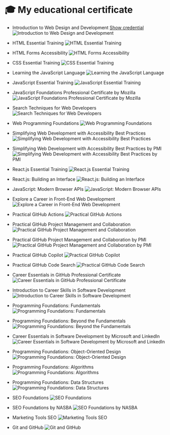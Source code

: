 # 🎓 My educational certificate

- Introduction to Web Design and Development [Show credential
](https://www.linkedin.com/learning/certificates/573b4143882c7f43bb8694d5fb2ec65454b1163bf4021f1edd6eb7cbea448e52?lipi=urn%3Ali%3Apage%3Ad_flagship3_profile_view_base_certifications_details%3BN%2BpvD5XFS26onhWrBNdihg%3D%3D)
![Introduction to Web Design and Development](https://github.com/mahmoud-abuyoussef/Certificates/blob/main/LinkedIn_Learning/Introduction_to_Web_Design_and_Development/Introduction_to_Web_Design_and_Development.png)

- HTML Essential Training
![HTML Essential Training](https://github.com/mahmoud-abuyoussef/Certificates/blob/main/LinkedIn_Learning/HTML_Essential_Training/HTML_Essential_Training.png)

- HTML Forms Accessibility
![HTML Forms Accessibility](https://github.com/mahmoud-abuyoussef/Certificates/blob/main/LinkedIn_Learning/HTML_Forms_Accessibility/HTML_Forms_Accessibility.png)

- CSS Essential Training
![CSS Essential Training](https://github.com/mahmoud-abuyoussef/Certificates/blob/main/LinkedIn_Learning/CSS_Essential_Training/CSS_Essential_Training.png)

- Learning the JavaScript Language
![Learning the JavaScript Language](https://github.com/mahmoud-abuyoussef/Certificates/blob/main/LinkedIn_Learning/Learning_the_JavaScript_Language/Learning_the_JavaScript_Language.png)

- JavaScript Essential Training
![JavaScript Essential Training](https://github.com/mahmoud-abuyoussef/Certificates/blob/main/LinkedIn_Learning/JavaScript_Essential_Training/JavaScript_Essential_Training.png)

- JavaScript Foundations Professional Certificate by Mozilla
![JavaScript Foundations Professional Certificate by Mozilla](https://github.com/mahmoud-abuyoussef/Certificates/blob/main/LinkedIn_Learning/JavaScript_Foundations_Professional_Certificate_by_Mozilla/JavaScript_Foundations_Professional_Certificate_by_Mozilla.png)

- Search Techniques for Web Developers
![Search Techniques for Web Developers](https://github.com/mahmoud-abuyoussef/Certificates/blob/main/LinkedIn_Learning/Search_Techniques_for_Web_Developers/Search_Techniques_for_Web_Developers.png)

- Web Programming Foundations
![Web Programming Foundations](https://github.com/mahmoud-abuyoussef/Certificates/blob/main/LinkedIn_Learning/Web_Programming_Foundations/Web_Programming_Foundations.png)

- Simplifying Web Development with Accessibility Best Practices
![Simplifying Web Development with Accessibility Best Practices](https://github.com/mahmoud-abuyoussef/Certificates/blob/main/LinkedIn_Learning/Simplifying_Web_Development_With_Accessibility_Best_Practices/Simplifying_Web_Development_With_Accessibility_Best_Practices.png)

- Simplifying Web Development with Accessibility Best Practices by PMI
![Simplifying Web Development with Accessibility Best Practices by PMI](https://github.com/mahmoud-abuyoussef/Certificates/blob/main/LinkedIn_Learning/Simplifying_Web_Development_With_Accessibility_Best_Practices_By_PMI/Simplifying_Web_Development_With_Accessibility_Best_Practices_By_PMI.png)

- React.js Essential Training
![React.js Essential Training](https://github.com/mahmoud-abuyoussef/Certificates/blob/main/LinkedIn_Learning/React.js_Essential_Training/React.js_Essential_Training.png)

- React.js: Building an Interface
![React.js: Building an Interface](https://github.com/mahmoud-abuyoussef/Certificates/blob/main/LinkedIn_Learning/React.js_Building_an_Interface/React.js_Building_an_Interface.png)

- JavaScript: Modern Browser APIs
![JavaScript: Modern Browser APIs](https://github.com/mahmoud-abuyoussef/Certificates/blob/main/LinkedIn_Learning/JavaScript_Modern_Browser_APIs/JavaScript_Modern_Browser_APIs.png)

- Explore a Career in Front-End Web Development
![Explore a Career in Front-End Web Development](https://github.com/mahmoud-abuyoussef/Certificates/blob/main/LinkedIn_Learning/Explore_a_Career_in_FrontEnd_Web_Development/Explore_a_Career_in_FrontEnd_Web_Development.png)

- Practical GitHub Actions
![Practical GitHub Actions](https://github.com/mahmoud-abuyoussef/Certificates/blob/main/LinkedIn_Learning/Practical_GitHub_Actions/Practical_GitHub_Actions.png)

- Practical GitHub Project Management and Collaboration
![Practical GitHub Project Management and Collaboration](https://github.com/mahmoud-abuyoussef/Certificates/blob/main/LinkedIn_Learning/Practical_GitHub_Project_Management_and_Collaboration/Practical_GitHub_Project_Management_and_Collaboration.png)

- Practical GitHub Project Management and Collaboration by PMI
![Practical GitHub Project Management and Collaboration by PMI](https://github.com/mahmoud-abuyoussef/Certificates/blob/main/LinkedIn_Learning/Practical_GitHub_Project_Management_and_Collaboration_By_PMI/Practical_GitHub_Project_Management_and_Collaboration_By_PMI.png)

- Practical GitHub Copilot
![Practical GitHub Copilot](https://github.com/mahmoud-abuyoussef/Certificates/blob/main/LinkedIn_Learning/Practical_GitHub_Copilot/Practical_GitHub_Copilot.png)

- Practical GitHub Code Search
![Practical GitHub Code Search](https://github.com/mahmoud-abuyoussef/Certificates/blob/main/LinkedIn_Learning/Practical_GitHub_Code_Search/Practical_GitHub_Code_Search.png)

- Career Essentials in GitHub Professional Certificate
![Career Essentials in GitHub Professional Certificate](https://github.com/mahmoud-abuyoussef/Certificates/blob/main/LinkedIn_Learning/Career_Essentials_in_GitHub_Professional_Certificate/Career_Essentials_in_GitHub_Professional_Certificate.png)

- Introduction to Career Skills in Software Development
![Introduction to Career Skills in Software Development](https://github.com/mahmoud-abuyoussef/Certificates/blob/main/LinkedIn_Learning/Introduction_to_Career_Skills_in_Software_Development/Introduction_to_Career_Skills_in_Software_Development.png)

- Programming Foundations: Fundamentals
![Programming Foundations: Fundamentals](https://github.com/mahmoud-abuyoussef/Certificates/blob/main/LinkedIn_Learning/Programming_Foundations_Fundamentals/Programming_Foundations_Fundamentals.png)

- Programming Foundations: Beyond the Fundamentals
![Programming Foundations: Beyond the Fundamentals](https://github.com/mahmoud-abuyoussef/Certificates/blob/main/LinkedIn_Learning/Programming_Foundations_Beyond_the_Fundamentals/Programming_Foundations_Beyond_the_Fundamentals.png)

- Career Essentials in Software Development by Microsoft and LinkedIn
![Career Essentials in Software Development by Microsoft and LinkedIn](https://github.com/mahmoud-abuyoussef/Certificates/blob/main/LinkedIn_Learning/Career_Essentials_in_Software_Development_by_Microsoft_and_LinkedIn/Career_Essentials_in_Software_Development_by_Microsoft_and_LinkedIn.png)

- Programming Foundations: Object-Oriented Design
![Programming Foundations: Object-Oriented Design](https://github.com/mahmoud-abuyoussef/Certificates/blob/main/LinkedIn_Learning/Programming_Foundations_Object_Oriented_Design/Programming_Foundations_Object_Oriented_Design.png)

- Programming Foundations: Algorithms
![Programming Foundations: Algorithms](https://github.com/mahmoud-abuyoussef/Certificates/blob/main/LinkedIn_Learning/Programming_Foundations_Algorithms/Programming_Foundations_Algorithms.png)

- Programming Foundations: Data Structures
![Programming Foundations: Data Structures](https://github.com/mahmoud-abuyoussef/Certificates/blob/main/LinkedIn_Learning/Programming_Foundations_Data_Structures/Programming_Foundations_Data_Structures.png)

- SEO Foundations
![SEO Foundations](https://github.com/mahmoud-abuyoussef/Certificates/blob/main/LinkedIn_Learning/SEO_Foundations/SEO_Foundations.png)

- SEO Foundations by NASBA
![SEO Foundations by NASBA](https://github.com/mahmoud-abuyoussef/Certificates/blob/main/LinkedIn_Learning/SEO_Foundations_By_NASBA/SEO_Foundations.png)

- Marketing Tools SEO
![Marketing Tools SEO](https://github.com/mahmoud-abuyoussef/Certificates/blob/main/LinkedIn_Learning/Marketing_Tools_SEO/Marketing_Tools_SEO.png)

- Git and GitHub
![Git and GitHub](https://github.com/mahmoud-abuyoussef/Certificates/blob/main/Almdrasa/Git_and_GitHub/Git_and_GitHub.png)
